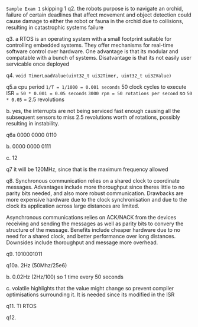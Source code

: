 `Sample Exam 1`
skipping 1
q2.
the robots purpose is to navigate an orchid, failure of certain deadlines that affect movement and object detection could cause damage to either the robot or fauna in the orchid due to collisions, resulting in catastrophic systems failure

q3.
a RTOS is an operating system with a small footprint suitable for controlling embedded systems. They offer mechanisms for real-time software control over hardware. One advantage is that its modular and compatable with a bunch of systems. Disatvantage is that its not easily user servicable once deployed

q4.
`void TimerLoadValue(uint32_t ui32Timer, uint32_t ui32Value)`

q5.a
cpu period `1/T = 1/1000 = 0.001 seconds`
50 clock cycles to execute ISR = `50 * 0.001 = 0.05 seconds`
`3000 rpm = 50 rotations per second`
so `50 * 0.05` = 2.5 revolutions

b. 
yes, the interrupts are not being serviced fast enough causing all the subsequent sensors to miss 2.5 revolutions worth of rotations, possibly resulting in instability.

q6a
0000 0000 0110

b.
0000 0000 0111

c.
12

q7
it will be 120MHz, since that is the maximum frequency allowed

q8.
Synchronous communication relies on a shared clock to coordinate messages. Advantages include more thoroughput since theres little to no parity bits needed, and also more robust communication. Drawbacks are more expensive hardware due to the clock synchronisation and due to the clock its application across large distances are limited.

Asynchronous communications relies on ACK/NACK from the devices receiving and sending the messages as well as parity bits to convery the structure of the message. Benefits include cheaper hardware due to no need for a shared clock, and better performance over long distances. Downsides include thoroughput and message more overhead.


q9. 
1010001011

q10a.
2Hz (50Mhz/25e6)

b. 
0.02Hz (2Hz/100)
so 1 time every 50 seconds

c.
volatile highlights that the value might change so prevent compiler optimisations surrounding it. It is needed since its modified in the ISR


q11.
TI RTOS

q12.
